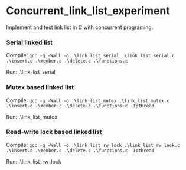 # Concurrent_link_list_experiment

Implement and test link list in C with concurrent programing.


### Serial linked list
Compile: `gcc -g -Wall -o .\link_list_serial .\link_list_serial.c  .\insert.c .\member.c .\delete.c .\functions.c`

Run: .\link_list_serial

### Mutex based linked list
Compile: `gcc -g -Wall -o .\link_list_mutex .\link_list_mutex.c  .\insert.c .\member.c .\delete.c .\functions.c -Ipthread`

Run: .\link_list_mutex <Thread Count>

### Read-write lock based linked list
Compile: `gcc -g -Wall -o .\link_list_rw_lock .\link_list_rw_lock.c  .\insert.c .\member.c .\delete.c .\functions.c -Ipthread`

Run: .\link_list_rw_lock <Thread Count>
